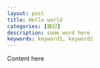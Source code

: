 ```yaml
---
layout: post
title: Hello world
categories: [雜記]
description: some word here
keywords: keyword1, keyword2
---
```


Content here
<!--stackedit_data:
eyJoaXN0b3J5IjpbMjE0NTY4NzY0OV19
-->